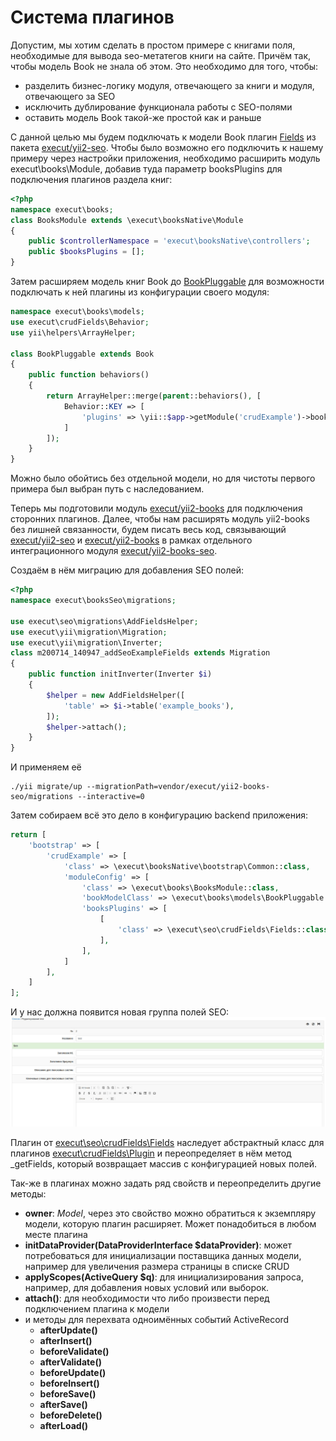 # Система плагинов
Допустим, мы хотим сделать в простом примере c книгами поля, необходимые для вывода seo-метатегов книги на сайте.
Причём так, чтобы модель Book не знала об этом. Это необходимо для того, чтобы:
* разделить бизнес-логику модуля, отвечающего за книги и модуля, отвечающего за SEO
* исключить дублирование функционала работы с SEO-полями
* оставить модель Book такой-же простой как и раньше

С данной целью мы будем подключать к модели Book плагин [Fields](https://github.com/execut/yii2-seo/blob/master/crudFields/Fields.php)
из пакета [execut/yii2-seo](https://github.com/execut/yii2-seo). Чтобы было возможно его подключить к нашему примеру
через настройки приложения, необходимо расширить модуль execut\books\Module, добавив туда параметр booksPlugins для подключения
плагинов раздела книг:
```php
<?php
namespace execut\books;
class BooksModule extends \execut\booksNative\Module
{
    public $controllerNamespace = 'execut\booksNative\controllers';
    public $booksPlugins = [];
}
```
Затем расширяем модель книг Book до [BookPluggable](https://github.com/execut/yii2-books/blob/master/models/BookPluggable.php) для возможности подключать к ней плагины из конфигурации своего модуля:
```php
namespace execut\books\models;
use execut\crudFields\Behavior;
use yii\helpers\ArrayHelper;

class BookPluggable extends Book
{
    public function behaviors()
    {
        return ArrayHelper::merge(parent::behaviors(), [
            Behavior::KEY => [
                'plugins' => \yii::$app->getModule('crudExample')->booksPlugins,
            ]
        ]);
    }
}
```

Можно было обойтись без отдельной модели, но для чистоты первого примера был выбран путь с наследованием.

Теперь мы подготовили модуль [execut/yii2-books](https://github.com/execut/yii2-books) для подключения сторонних плагинов. Далее, чтобы нам расширять модуль yii2-books
без лишней связанности, будем писать весь код, связывающий [execut/yii2-seo](https://github.com/execut/yii2-seo) и [execut/yii2-books](https://github.com/execut/yii2-books) в рамках отдельного
интеграционного модуля [execut/yii2-books-seo](https://github.com/execut/yii2-books-seo).

Создаём в нём миграцию для добавления SEO полей:
```php
<?php
namespace execut\booksSeo\migrations;

use execut\seo\migrations\AddFieldsHelper;
use execut\yii\migration\Migration;
use execut\yii\migration\Inverter;
class m200714_140947_addSeoExampleFields extends Migration
{
    public function initInverter(Inverter $i)
    {
        $helper = new AddFieldsHelper([
            'table' => $i->table('example_books'),
        ]);
        $helper->attach();
    }
}
```

И применяем её
```shell script
./yii migrate/up --migrationPath=vendor/execut/yii2-books-seo/migrations --interactive=0
```

Затем собираем всё это дело в конфигурацию backend приложения:
```php
return [
    'bootstrap' => [
        'crudExample' => [
            'class' => \execut\booksNative\bootstrap\Common::class,
            'moduleConfig' => [
                'class' => \execut\books\BooksModule::class,
                'bookModelClass' => \execut\books\models\BookPluggable::class,
                'booksPlugins' => [
                    [
                        'class' => \execut\seo\crudFields\Fields::class,
                    ],
                ],
            ]
        ],
    ]
];
```
И у нас должна появится новая группа полей SEO:
![Форма](i/books-form-pluggable.jpg)

Плагин от [execut\seo\crudFields\Fields](https://github.com/execut/yii2-seo/blob/master/crudFields/Fields.php) наследует абстрактный класс для
плагинов [execut\crudFields\Plugin](https://github.com/execut/yii2-crud-fields/blob/master/Plugin.php) и переопределяет
в нём метод _getFields, который возвращает массив с конфигурацией новых полей.

Так-же в плагинах можно задать ряд свойств и переопределить другие методы: 
* **owner**: _Model_, через это свойство можно обратиться к экземпляру модели, которую плагин расширяет. Может понадобиться
в любом месте плагина
* **initDataProvider(DataProviderInterface $dataProvider)**: может потребоваться для инициализации поставщика данных модели,
например для увеличения размера страницы в списке CRUD
* **applyScopes(ActiveQuery $q)**: для инициализирования запроса, например, для добавления новых условий или выборок.
* **attach()**: для необходимости что либо произвести перед подключением плагина к модели
* и методы для перехвата одноимённых событий ActiveRecord
    * **afterUpdate()**
    * **afterInsert()**
    * **beforeValidate()**
    * **afterValidate()**
    * **beforeUpdate()**
    * **beforeInsert()**
    * **beforeSave()**
    * **afterSave()**
    * **beforeDelete()**
    * **afterLoad()**